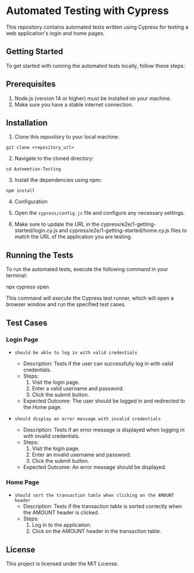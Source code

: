 # Automated Testing with Cypress
This repository contains automated tests written using Cypress for testing a web application's login and home pages.

## Getting Started
To get started with running the automated tests locally, follow these steps:

## Prerequisites
1. Node.js (version 14 or higher) must be installed on your machine.
2. Make sure you have a stable internet connection.

## Installation
1. Clone this repository to your local machine:

``git clone <repository_url>``

2. Navigate to the cloned directory:

``cd Autometion-Testing``

3. Install the dependencies using npm:

``npm install``

4. Configuration
1. Open the ``cypress/config.js`` file and configure any necessary settings.

2. Make sure to update the URL in the cypress/e2e/1-getting-started/login.cy.js and cypress/e2e/1-getting-started/home.cy.js files to match the URL of the application you are testing.

## Running the Tests
To run the automated tests, execute the following command in your terminal:

npx cypress open

This command will execute the Cypress test runner, which will open a browser window and run the specified test cases.

## Test Cases

### Login Page

- `should be able to log in with valid credentials`
  - Description: Tests if the user can successfully log in with valid credentials.
  - Steps:
    1. Visit the login page.
    2. Enter a valid username and password.
    3. Click the submit button.
  - Expected Outcome: The user should be logged in and redirected to the Home page.

- `should display an error message with invalid credentials`
  - Description: Tests if an error message is displayed when logging in with invalid credentials.
  - Steps:
    1. Visit the login page.
    2. Enter an invalid username and password.
    3. Click the submit button.
  - Expected Outcome: An error message should be displayed.

### Home Page

- `should sort the transaction table when clicking on the AMOUNT header`
  - Description: Tests if the transaction table is sorted correctly when the AMOUNT header is clicked.
  - Steps:
    1. Log in to the application.
    2. Click on the AMOUNT header in the transaction table.

## License

This project is licensed under the MIT License.
